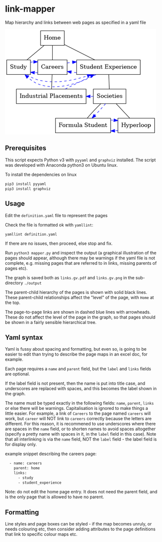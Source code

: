 # link-mapper

Map hierarchy and links between web pages as specified in a yaml file

![example](./output/links.gv.png)

## Prerequisites

This script expects Python v3 with `pyyaml` and `graphviz` installed. The script was developed with Anaconda python3 on Ubuntu linux.

To install the dependencies on linux
```
pip3 install pyyaml
pip3 install graphviz
```

## Usage

Edit the `definition.yaml` file to represent the pages

Check the file is formatted ok with `yamllint`:
```
yamllint definition.yaml

```

If there are no issues, then proceed, else stop and fix.

Run `python3 mapper.py` and inspect the output (a graphical illustration of the pages should appear, although there may be warnings if the yaml file is not complete, e.g. missing pages that are referred to in links, missing parents of pages etc).

The graph is saved both as `links.gv.pdf` and `links.gv.png` in the sub-directory `./output`

The parent-child hierarchy of the pages is shown with solid black lines. These parent-child relationships affect the "level" of the page, with `Home` at the top.

The page-to-page links are shown in dashed blue lines with arrowheads. These do not affect the level of the page in the graph, so that pages should be shown in a fairly sensible hierarchical tree.

## Yaml syntax

Yaml is fussy about spacing and formatting, but even so, is going to be easier to edit than trying to describe the page maps in an excel doc, for example.

Each page requires a `name` and `parent` field, but the `label` and `links` fields are optional.

If the label field is not present, then the name is put into title case, and underscores are replaced with spaces, and this becomes the label shown in the graph.

The name must be typed exactly in the following fields: `name`, `parent`, `links` or else there will be warnings. Capitalisation is ignored to make things a little easier. For example, a link of `Careers` to the page named `careers` will work, but `career` will NOT link to `careers` correctly because the letters are different. For this reason, it is recommened to use underscores where there are spaces in the `name` field, or to shorten names to avoid spaces altogether (specify a pretty name with spaces in it, in the `label` field in this case). Note that all interlinking is via the `name` field, NOT the `label` field - the label field is for display only.

example snippet describing the careers page:
```
  - name: careers
    parent: home
    links:
      - study
      - student_experience
```

Note: do not edit the home page entry. It does not need the parent field, and is the only page that is allowed to have no parent.

## Formatting

Line styles and page boxes can be styled - if the map becomes unruly, or needs colouring etc, then consider adding attributes to the page definitions that link to specific colour maps etc.




